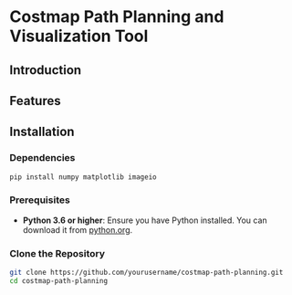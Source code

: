 # Costmap Path Planning and Visualization Tool


## Introduction



## Features


## Installation

### Dependencies
```bash
pip install numpy matplotlib imageio
```

### Prerequisites

- **Python 3.6 or higher**: Ensure you have Python installed. You can download it from [python.org](https://www.python.org/downloads/).

### Clone the Repository

```bash
git clone https://github.com/yourusername/costmap-path-planning.git
cd costmap-path-planning